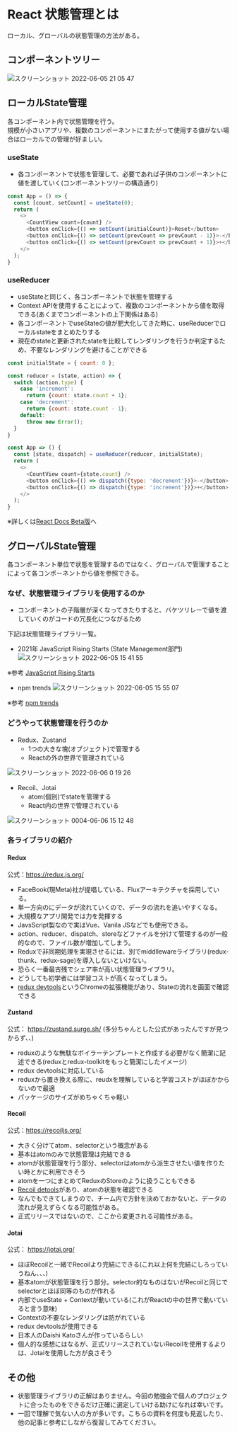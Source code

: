 # React 状態管理とは
ローカル、グローバルの状態管理の方法がある。

## コンポーネントツリー
![スクリーンショット 2022-06-05 21 05 47](https://user-images.githubusercontent.com/60390181/172049608-bf419d28-a4f3-4409-af07-449c6743acbf.png)


## ローカルState管理
各コンポーネント内で状態管理を行う。  
規模が小さいアプリや、複数のコンポーネントにまたがって使用する値がない場合はローカルでの管理が好ましい。

### useState
- 各コンポーネントで状態を管理して、必要であれば子供のコンポーネントに値を渡していく(コンポーネントツリーの構造通り)

```JavaScript
const App = () => {
  const [count, setCount] = useState(0);
  return (
    <>
      <CountView count={count} />
      <button onClick={() => setCount(initialCount)}>Reset</button>
      <button onClick={() => setCount(prevCount => prevCount - 1)}>-</button>
      <button onClick={() => setCount(prevCount => prevCount + 1)}>+</button>
    </>
  );
}
```

### useReducer
- useStateと同じく、各コンポーネントで状態を管理する
- Context APIを使用することによって、複数のコンポーネントから値を取得できる(あくまでコンポーネントの上下関係はある)
- 各コンポーネントでuseStateの値が肥大化してきた時に、useReducerでローカルstateをまとめたりする
- 現在のstateと更新されたstateを比較してレンダリングを行うか判定するため、不要なレンダリングを避けることができる

```JavaScript
const initialState = { count: 0 };

const reducer = (state, action) => {
  switch (action.type) {
    case 'increment':
      return {count: state.count + 1};
    case 'decrement':
      return {count: state.count - 1};
    default:
      throw new Error();
  }
}

const App => () {
  const [state, dispatch] = useReducer(reducer, initialState);
  return (
    <>
      <CountView count={state.count} />
      <button onClick={() => dispatch({type: 'decrement'})}>-</button>
      <button onClick={() => dispatch({type: 'increment'})}>+</button>
    </>
  );
}
```

※詳しくは[React Docs Beta版](https://beta-reactjs-org-git-effects-fbopensource.vercel.app/)へ

## グローバルState管理
各コンポーネント単位で状態を管理するのではなく、グローバルで管理することによって各コンポーネントから値を参照できる。  

### なぜ、状態管理ライブラリを使用するのか
- コンポーネントの子階層が深くなってきたりすると、バケツリレーで値を渡していくのがコードの冗長化につながるため

下記は状態管理ライブラリ一覧。

- 2021年 JavaScript Rising Starts (State Management部門)
![スクリーンショット 2022-06-05 15 41 55](https://user-images.githubusercontent.com/60390181/172038834-88e9cebf-df63-493a-bf97-6a2b895e7e9e.png)

※参考 [JavaScript Rising Starts](https://risingstars.js.org/2021/en)

- npm trends
![スクリーンショット 2022-06-05 15 55 07](https://user-images.githubusercontent.com/60390181/172039265-c15e5ff3-3727-4bdf-9c9e-c2ffbe10802b.png)

※参考 [npm trends](https://www.npmtrends.com/jotai-vs-recoil-vs-redux-vs-zustand-vs-valtio)

### どうやって状態管理を行うのか
- Redux、Zustand
  - 1つの大きな塊(オブジェクト)で管理する
  - Reactの外の世界で管理されている
  
![スクリーンショット 2022-06-06 0 19 26](https://user-images.githubusercontent.com/60390181/172057643-f6bf90f4-1f99-46f4-b184-82dacb5a727c.png)

- Recoil、Jotai
  - atom(個別)でstateを管理する
  - React内の世界で管理されている

![スクリーンショット 0004-06-06 15 12 48](https://user-images.githubusercontent.com/60390181/172105521-29e69735-0ee9-47bd-bc98-5518e081d8a4.png)

### 各ライブラリの紹介
#### Redux
公式：https://redux.js.org/

- FaceBook(現Meta)社が提唱している、Fluxアーキテクチャを採用している。
- 単一方向のにデータが流れていくので、データの流れを追いやすくなる。
- 大規模なアプリ開発では力を発揮する
- JavsScript製なので実はVue、Vanila JSなどでも使用できる。
- action、reducer、dispatch、storeなどファイルを分けて管理するのが一般的なので、ファイル数が増加してしまう。
- Reduxで非同期処理を実現させるには、別でmiddllewareライブラリ(redux-thunk、redux-sage)を導入しないといけない。
- 恐らく一番最古残でシェア率が高い状態管理ライブラリ。
- どうしても初学者には学習コストが高くなってしまう。
- [redux devtools](https://chrome.google.com/webstore/detail/redux-devtools/lmhkpmbekcpmknklioeibfkpmmfibljd)というChromeの拡張機能があり、Stateの流れを画面で確認できる

#### Zustand
公式： https://zustand.surge.sh/ (多分ちゃんとした公式があったんですが見つからず、、)

- reduxのような無駄なボイラーテンプレートと作成する必要がなく簡潔に記述できる(reduxとredux-toolkitをもっと簡潔にしたイメージ)
- redux devtoolsに対応している
- reduxから置き換える際に、reudxを理解していると学習コストがほぼかからないので最適
- パッケージのサイズがめちゃくちゃ軽い

#### Recoil
公式：https://recoiljs.org/

- 大きく分けてatom、selectorという概念がある
- 基本はatomのみで状態管理は完結できる
- atomが状態管理を行う部分、selectorはatomから派生させたい値を作りたい時とかに利用できそう
- atomを一つにまとめてReduxのStoreのように扱うこともできる
- [Recoil detools](https://chrome.google.com/webstore/detail/recoil-dev-tools/dhjcdlmklldodggmleehadpjephfgflc)があり、atomの状態を確認できる
- なんでもできてしまうので、チーム内で方針を決めておかないと、データの流れが見えずらくなる可能性がある。
- 正式リリースではないので、ここから変更される可能性がある。

#### Jotai
公式： https://jotai.org/

- ほぼRecoilと一緒でRecoilより完結にできる(これ以上何を完結にしろっていうねん、、、)
- 基本atomが状態管理を行う部分。selector的なものはないがRecoilと同じでselectorとほぼ同等のものが作れる
- 内部でuseState + Contextが動いている(これがReactの中の世界で動いていると言う意味)
- Contextの不要なレンダリングは防がれている
- redux devtoolsが使用できる
- 日本人のDaishi Katoさんが作っているらしい
- 個人的な感想にはなるが、正式リリースされていないRecoilを使用するよりは、Jotaiを使用した方が良さそう

## その他
- 状態管理ライブラリの正解はありません。今回の勉強会で個人のプロジェクトに合ったものをできるだけ正確に選定していける助けになれば幸いです。
- 一回で理解で気ない人の方が多いです。こちらの資料を何度も見返したり、他の記事と参考にしながら復習してみてください。


